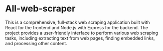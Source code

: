 # All-web-scraper
This is a comprehensive, full-stack web scraping application built with React for the frontend and Node.js with Express for the backend. The project provides a user-friendly interface to perform various web scraping tasks, including extracting text from web pages, finding embedded links, and processing other content.

